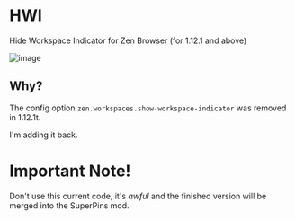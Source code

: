 # HWI
Hide Workspace Indicator for Zen Browser (for 1.12.1 and above)

![image](https://github.com/user-attachments/assets/40f15143-f1e2-4138-988b-6652a2441964)

## Why?

The config option ```zen.workspaces.show-workspace-indicator``` was removed in 1.12.1t. 

I'm adding it back. 


# Important Note!

Don't use this current code, it's *awful* and the finished version will be merged into the SuperPins mod.
